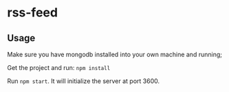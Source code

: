 # rss-feed


## Usage

Make sure you have mongodb installed into your own machine and running;

Get the project and run: `npm install`

Run `npm start`. It will initialize the server at port 3600.